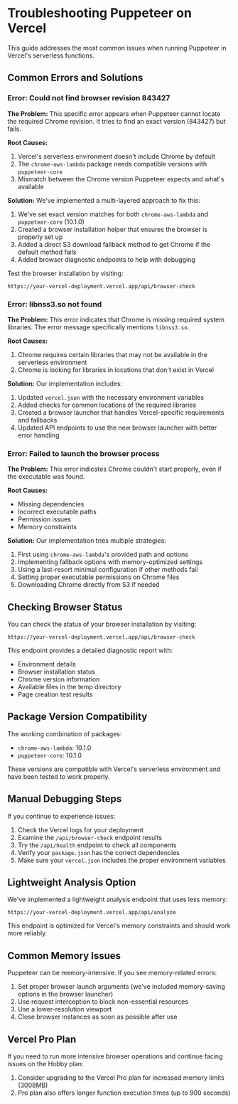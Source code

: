 # Troubleshooting Puppeteer on Vercel

This guide addresses the most common issues when running Puppeteer in Vercel's serverless functions.

## Common Errors and Solutions

### Error: Could not find browser revision 843427

**The Problem:** 
This specific error appears when Puppeteer cannot locate the required Chrome revision. It tries to find an exact version (843427) but fails.

**Root Causes:**
1. Vercel's serverless environment doesn't include Chrome by default
2. The `chrome-aws-lambda` package needs compatible versions with `puppeteer-core`
3. Mismatch between the Chrome version Puppeteer expects and what's available

**Solution:**
We've implemented a multi-layered approach to fix this:

1. We've set exact version matches for both `chrome-aws-lambda` and `puppeteer-core` (10.1.0)
2. Created a browser installation helper that ensures the browser is properly set up
3. Added a direct S3 download fallback method to get Chrome if the default method fails
4. Added browser diagnostic endpoints to help with debugging

Test the browser installation by visiting:
```
https://your-vercel-deployment.vercel.app/api/browser-check
```

### Error: libnss3.so not found

**The Problem:**
This error indicates that Chrome is missing required system libraries. The error message specifically mentions `libnss3.so`.

**Root Causes:**
1. Chrome requires certain libraries that may not be available in the serverless environment
2. Chrome is looking for libraries in locations that don't exist in Vercel

**Solution:**
Our implementation includes:

1. Updated `vercel.json` with the necessary environment variables
2. Added checks for common locations of the required libraries
3. Created a browser launcher that handles Vercel-specific requirements and fallbacks
4. Updated API endpoints to use the new browser launcher with better error handling

### Error: Failed to launch the browser process

**The Problem:**
This error indicates Chrome couldn't start properly, even if the executable was found.

**Root Causes:**
- Missing dependencies
- Incorrect executable paths
- Permission issues
- Memory constraints

**Solution:**
Our implementation tries multiple strategies:

1. First using `chrome-aws-lambda`'s provided path and options
2. Implementing fallback options with memory-optimized settings
3. Using a last-resort minimal configuration if other methods fail
4. Setting proper executable permissions on Chrome files
5. Downloading Chrome directly from S3 if needed

## Checking Browser Status

You can check the status of your browser installation by visiting:
```
https://your-vercel-deployment.vercel.app/api/browser-check
```

This endpoint provides a detailed diagnostic report with:
- Environment details
- Browser installation status
- Chrome version information
- Available files in the temp directory
- Page creation test results

## Package Version Compatibility

The working combination of packages:
- `chrome-aws-lambda`: 10.1.0
- `puppeteer-core`: 10.1.0

These versions are compatible with Vercel's serverless environment and have been tested to work properly.

## Manual Debugging Steps

If you continue to experience issues:

1. Check the Vercel logs for your deployment
2. Examine the `/api/browser-check` endpoint results
3. Try the `/api/health` endpoint to check all components
4. Verify your `package.json` has the correct dependencies
5. Make sure your `vercel.json` includes the proper environment variables

## Lightweight Analysis Option

We've implemented a lightweight analysis endpoint that uses less memory:

```
https://your-vercel-deployment.vercel.app/api/analyze
```

This endpoint is optimized for Vercel's memory constraints and should work more reliably.

## Common Memory Issues

Puppeteer can be memory-intensive. If you see memory-related errors:

1. Set proper browser launch arguments (we've included memory-saving options in the browser launcher)
2. Use request interception to block non-essential resources
3. Use a lower-resolution viewport
4. Close browser instances as soon as possible after use

## Vercel Pro Plan

If you need to run more intensive browser operations and continue facing issues on the Hobby plan:

1. Consider upgrading to the Vercel Pro plan for increased memory limits (3008MB)
2. Pro plan also offers longer function execution times (up to 900 seconds) 